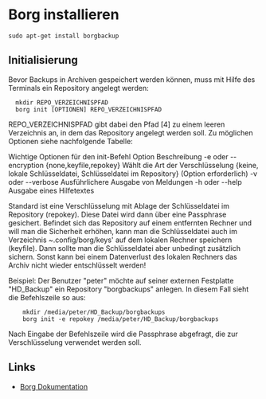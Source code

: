 # Borg installieren

    sudo apt-get install borgbackup 

## Initialisierung

Bevor Backups in Archiven gespeichert werden können, muss mit Hilfe des Terminals ein Repository angelegt werden:

      mkdir REPO_VERZEICHNISPFAD
      borg init [OPTIONEN] REPO_VERZEICHNISPFAD 

REPO_VERZEICHNISPFAD gibt dabei den Pfad [4] zu einem leeren Verzeichnis an, in dem das Repository angelegt werden soll. Zu möglichen Optionen siehe nachfolgende Tabelle:

Wichtige Optionen für den init-Befehl
        Option 	Beschreibung
        -e oder --encryption {none,keyfile,repokey} 	Wählt die Art der Verschlüsselung {keine, lokale Schlüsseldatei, Schlüsseldatei im Repository} (Option erforderlich)
        -v oder --verbose 	Ausführlichere Ausgabe von Meldungen
        -h oder --help 	Ausgabe eines Hilfetextes

Standard ist eine Verschlüsselung mit Ablage der Schlüsseldatei im Repository (repokey). Diese Datei wird dann über eine Passphrase gesichert. Befindet sich das Repository auf einem entfernten Rechner und will man die Sicherheit erhöhen, kann man die Schlüsseldatei auch im Verzeichnis ~.config/borg/keys' auf dem lokalen Rechner speichern (keyfile). Dann sollte man die Schlüsseldatei aber unbedingt zusätzlich sichern. Sonst kann bei einem Datenverlust des lokalen Rechners das Archiv nicht wieder entschlüsselt werden!

Beispiel: Der Benutzer "peter" möchte auf seiner externen Festplatte "HD_Backup" ein Repository "borgbackups" anlegen. In diesem Fall sieht die Befehlszeile so aus:

        mkdir /media/peter/HD_Backup/borgbackups
        borg init -e repokey /media/peter/HD_Backup/borgbackups 

Nach Eingabe der Befehlszeile wird die Passphrase abgefragt, die zur Verschlüsselung verwendet werden soll.

## Links
+ [Borg Dokumentation](https://docs.borgbase.com/)
